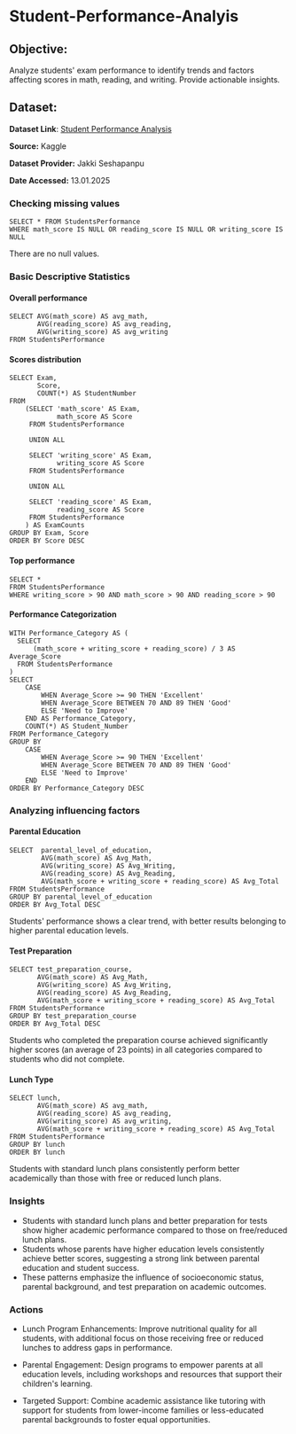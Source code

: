 # Student-Performance-Analyis

## Objective: 
Analyze students' exam performance to identify trends and factors affecting scores in math, reading, and writing. Provide actionable insights.
## Dataset:

**Dataset Link**: [Student Performance Analysis](https://www.kaggle.com/datasets/spscientist/students-performance-in-exams)

**Source:** Kaggle

**Dataset Provider:** Jakki Seshapanpu

**Date Accessed:** 13.01.2025

### Checking missing values

```
SELECT * FROM StudentsPerformance
WHERE math_score IS NULL OR reading_score IS NULL OR writing_score IS NULL
```
There are no null values.

### Basic Descriptive Statistics
#### Overall performance 
```
SELECT AVG(math_score) AS avg_math,
       AVG(reading_score) AS avg_reading,
       AVG(writing_score) AS avg_writing
FROM StudentsPerformance
```

#### Scores distribution 

```
SELECT Exam, 
       Score, 
       COUNT(*) AS StudentNumber
FROM 
    (SELECT 'math_score' AS Exam,
            math_score AS Score
     FROM StudentsPerformance
     
     UNION ALL
     
     SELECT 'writing_score' AS Exam,
            writing_score AS Score
     FROM StudentsPerformance
     
     UNION ALL
     
     SELECT 'reading_score' AS Exam,
            reading_score AS Score
     FROM StudentsPerformance
    ) AS ExamCounts
GROUP BY Exam, Score
ORDER BY Score DESC
```

#### Top performance 
```
SELECT *
FROM StudentsPerformance
WHERE writing_score > 90 AND math_score > 90 AND reading_score > 90
```
#### Performance Categorization

```
WITH Performance_Category AS (
  SELECT 
      (math_score + writing_score + reading_score) / 3 AS Average_Score
  FROM StudentsPerformance
)
SELECT 
    CASE 
        WHEN Average_Score >= 90 THEN 'Excellent'
        WHEN Average_Score BETWEEN 70 AND 89 THEN 'Good'
        ELSE 'Need to Improve'
    END AS Performance_Category,
    COUNT(*) AS Student_Number
FROM Performance_Category
GROUP BY 
    CASE 
        WHEN Average_Score >= 90 THEN 'Excellent'
        WHEN Average_Score BETWEEN 70 AND 89 THEN 'Good'
        ELSE 'Need to Improve'
    END
ORDER BY Performance_Category DESC
```

### Analyzing influencing factors

#### Parental Education

```
SELECT  parental_level_of_education,
        AVG(math_score) AS Avg_Math,
        AVG(writing_score) AS Avg_Writing,
        AVG(reading_score) AS Avg_Reading,
        AVG(math_score + writing_score + reading_score) AS Avg_Total
FROM StudentsPerformance
GROUP BY parental_level_of_education
ORDER BY Avg_Total DESC
```
Students' performance shows a clear trend, with better results belonging to higher parental education levels.

#### Test Preparation 

```
SELECT test_preparation_course,
       AVG(math_score) AS Avg_Math,
       AVG(writing_score) AS Avg_Writing,
       AVG(reading_score) AS Avg_Reading,
       AVG(math_score + writing_score + reading_score) AS Avg_Total
FROM StudentsPerformance
GROUP BY test_preparation_course
ORDER BY Avg_Total DESC
```
Students who completed the preparation course achieved significantly higher scores (an average of 23 points) in all categories compared to students who did not complete.

#### Lunch Type

```
SELECT lunch,
       AVG(math_score) AS avg_math,
       AVG(reading_score) AS avg_reading,
       AVG(writing_score) AS avg_writing,
       AVG(math_score + writing_score + reading_score) AS Avg_Total
FROM StudentsPerformance
GROUP BY lunch
ORDER BY lunch
```

Students with standard lunch plans consistently perform better academically than those with free or reduced lunch plans.

### Insights 

- Students with standard lunch plans and better preparation for tests show higher academic performance compared to those on free/reduced lunch plans. 
- Students whose parents have higher education levels consistently achieve better scores, suggesting a strong link between parental education and student success. 
- These patterns emphasize the influence of socioeconomic status, parental background, and test preparation on academic outcomes.

### Actions
- Lunch Program Enhancements: Improve nutritional quality for all students, with additional focus on those receiving free or reduced lunches to address gaps in performance.

- Parental Engagement: Design programs to empower parents at all education levels, including workshops and resources that support their children's learning.

- Targeted Support: Combine academic assistance like tutoring with support for students from lower-income families or less-educated parental backgrounds to foster equal opportunities.

			


			
			






